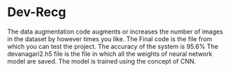 # Dev-Recg

The data augmentation code augments or increases the number of images in the dataset by however times you like.
The Final code is the file from which you can test the project.
The accuracy of the system is 95.6%
The devanagari2.h5 file is the file in which all the weights of neural network model are saved.
The model is trained using the concept of CNN.
